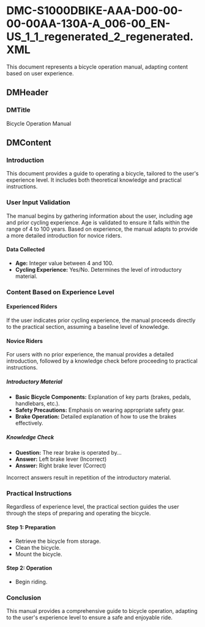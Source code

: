 # DMC-S1000DBIKE-AAA-D00-00-00-00AA-130A-A_006-00_EN-US_1_1_regenerated_2_regenerated.XML

This document represents a bicycle operation manual, adapting content based on user experience.

## DMHeader

### DMTitle

Bicycle Operation Manual

## DMContent

### Introduction

This document provides a guide to operating a bicycle, tailored to the user's experience level. It includes both theoretical knowledge and practical instructions.

### User Input Validation

The manual begins by gathering information about the user, including age and prior cycling experience. Age is validated to ensure it falls within the range of 4 to 100 years. Based on experience, the manual adapts to provide a more detailed introduction for novice riders.

#### Data Collected

*   **Age:** Integer value between 4 and 100.
*   **Cycling Experience:** Yes/No. Determines the level of introductory material.

### Content Based on Experience Level

#### Experienced Riders

If the user indicates prior cycling experience, the manual proceeds directly to the practical section, assuming a baseline level of knowledge.

#### Novice Riders

For users with no prior experience, the manual provides a detailed introduction, followed by a knowledge check before proceeding to practical instructions.

##### Introductory Material

*   **Basic Bicycle Components:** Explanation of key parts (brakes, pedals, handlebars, etc.).
*   **Safety Precautions:** Emphasis on wearing appropriate safety gear.
*   **Brake Operation:** Detailed explanation of how to use the brakes effectively.

##### Knowledge Check

*   **Question:** The rear brake is operated by...
*   **Answer:** Left brake lever (Incorrect)
*   **Answer:** Right brake lever (Correct)

Incorrect answers result in repetition of the introductory material.

### Practical Instructions

Regardless of experience level, the practical section guides the user through the steps of preparing and operating the bicycle.

#### Step 1: Preparation

*   Retrieve the bicycle from storage.
*   Clean the bicycle.
*   Mount the bicycle.

#### Step 2: Operation

*   Begin riding.

### Conclusion

This manual provides a comprehensive guide to bicycle operation, adapting to the user's experience level to ensure a safe and enjoyable ride.